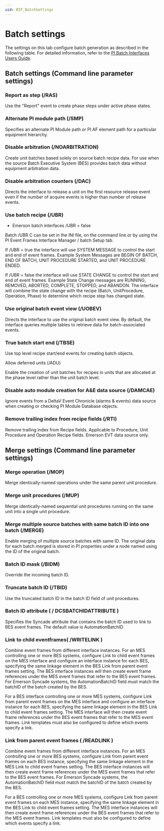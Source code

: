 ```yaml
---
uid: BIF_BatchSettings
---
```


# Batch settings

The settings on this tab configure batch generation as described in the following table. For detailed information, refer to the [PI Batch Interfaces Users Guide](https://livelibrary.osisoft.com/LiveLibrary/web/ui.xql?action=html&resource=publist_home.html&pub_category=PI-Batch-Interfaces).

## Batch settings (Command line parameter settings)

### Report as step (/RAS)

Use the "Report" event to create phase steps under active phase states.

### Alternate PI module path (/SMP)

Specifies an alternate PI Module path or PI AF element path for a particular equipment hierarchy.

### Disable arbitration (/NOARBITRATION)

Create unit batches based solely on source batch recipe data. For use when the source Batch Executive System (BES) provides batch data without equipment arbitration data.

### Disable arbitration counters (/DAC)

Directs the interface to release a unit on the first resource release event even if the number of acquire events is higher than number of release events.

### Use batch recipe (/UBR)  

* Emerson batch interfaces /UBR = false

Batch /UBR C can be set in the INI file, on the command line or by using the PI Event Frames Interface Manager / batch Setup tab.

If /UBR = true the interface will use SYSTEM MESSAGE to control the start and end of event frames. Example System Messages are BEGIN OF BATCH, END OF BATCH, UNIT PROCEDURE STARTED, and UNIT PROCEDURE ENDED.

If /UBR = false the interface will use STATE CHANGE to control the start and end of event frames. Example State Change messages are RUNNING, REMOVED, ABORTED, COMPLETE, STOPPED, and ABANDON. The interface will combine the state change with the recipe (Batch, UnitProcedure, Operation, Phase) to determine which recipe step has changed state.

### Use original batch event view (/UOBEV)

Directs the interface to use the original batch event view. By default, the interface queries multiple tables to retrieve data for batch-associated events.

### True batch start end (/TBSE)

Use top level recipe start/end events for creating batch objects.

Allow deferred units (/ADU)

Enable the creation of unit batches for recipes in units that are allocated at the phase level rather than the unit batch level.

### Disable auto module creation for A&E data source (/DAMCAE)

Ignore events from a DeltaV Event Chronicle (alarms & events) data source when creating or checking PI Module Database objects.

### Remove trailing index from recipe fields (/RTI)

Remove trailing index from Recipe fields. Applicable to Procedure, Unit Procedure and Operation Recipe fields. Emerson EVT data source only.

## Merge settings (Command line parameter settings) 

### Merge operation (/MOP)

Merge identically-named operations under the same parent unit procedure.

### Merge unit procedures (/MUP)

Merge identically-named sequential unit procedures running on the same unit into a single unit procedure.

### Merge multiple source batches with same batch ID into one batch (/MERGE)

Enable merging of multiple source batches with same ID. The original data for each batch merged is stored in PI properties under a node named using the ID of the original batch.

### Batch ID mask (/BIDM)

Override the incoming batch ID.

### Truncate batch ID (/TBID)

Use the truncated batch ID in the batch ID field of unit procedures.

### Batch ID attribute ( / DCSBATCHIDATTRIBUTE ) 

Specifies the Syncade attribute that contains the batch ID used to link to BES event frames. The default value is AutomationBatchID.

### Link to child eventframes( /WRITELINK ) 

Combine event frames from different interface instances. For an MES controlling one or more BES systems, configure Link to child event frames on the MES interface and configure an interface instance for each BES, specifying the same linkage element in the BES Link from parent event frames setting. The BES interface instances will then create event frame references under the MES event frames that refer to the BES event frames. For Emerson Syncade systems, the AutomationBatchID field must match the batchID of the batch created by the BES.

For a BES interface controlling one or more MES systems, configure Link from parent event frames on the MES interface and configure an interface instance for each BES, specifying the same linkage element in the BES Link to child event frames setting. The MES interface will then create event frame references under the BES event frames that refer to the MES event frames. Link templates must also be configured to define which events specify a link. 

### Link from parent event frames ( /READLINK )

Combine event frames from different interface instances. For an MES controlling one or more BES systems, configure Link from parent event frames on each BES instance, specifying the same linkage element in the MES Link to child event frames setting. The BES interface instances will then create event frame references under the MES event frames that refer to the BES event frames. For Emerson Syncade systems, the AutomationBatchID field must match the batchID of the batch created by the BES.

For a BES controlling one or more MES systems, configure Link from parent event frames on each MES instance, specifying the same linkage element in the BES Link to child event frames setting. The MES interface instances will then create event frame references under the BES event frames that refer to the MES event frames. Link templates must also be configured to define which events specify a link.
